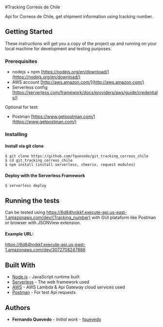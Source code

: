 #Tracking Correos de Chile

Api for Correos de Chile, get shipment information using tracking number.

## Getting Started

These instructions will get you a copy of the project up and running on your local machine for development and testing purposes.

### Prerequisites

* nodejs + npm [https://nodejs.org/en/download/](https://nodejs.org/en/download/)
* AWS account [http://aws.amazon.com/](http://aws.amazon.com/)
* Serverless config [https://serverless.com/framework/docs/providers/aws/guide/credentials/)

Optional for test:
* Postman [https://www.getpostman.com/](https://www.getpostman.com/)

### Installing

#### Install via git clone

```
$ git clone https://github.com/fquevedo/git_tracking_correos_chile
$ cd git_tracking_correos_chile
$ npm install (install serverless, cheerio, request modules)
```

#### Deploy with the Serverless Framework

```
$ serverless deploy
```

## Running the tests

Can be tested using  https://6d84hnikkf.execute-api.us-east-1.amazonaws.com/dev/{Tracking_number} with GUI plataform like Postman or browser with JSONView extension.  

#### Example URL:
https://6d84hnikkf.execute-api.us-east-1.amazonaws.com/dev/3072708247886


## Built With

* [Node.js](https://nodejs.org/es/) - JavaScript runtime built 
* [Serverless](https://serverless.com/framework/docs/) - The web framework used
* [AWS](https://aws.amazon.com) - AWS Lambda & Api Gateway cloud services used
* [Postman](https://www.getpostman.com/) - For test Api requests

## Authors

* **Fernando Quevedo** - *Initial work* - [fquevedo](https://github.com/fquevedo)

